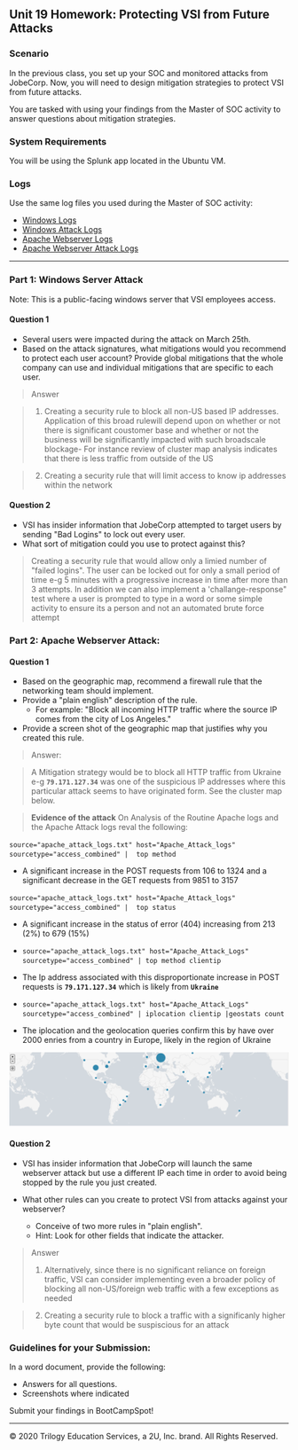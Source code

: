 ## Unit 19 Homework: Protecting VSI from Future Attacks

### Scenario

In the previous class,  you set up your SOC and monitored attacks from JobeCorp. Now, you will need to design mitigation strategies to protect VSI from future attacks. 

You are tasked with using your findings from the Master of SOC activity to answer questions about mitigation strategies.

### System Requirements 

You will be using the Splunk app located in the Ubuntu VM.

### Logs

Use the same log files you used during the Master of SOC activity:

- [Windows Logs](resources/windows_server_logs.csv)
- [Windows Attack Logs](resources/windows_server_attack_logs.csv)
- [Apache Webserver Logs](resources/apache_logs.txt	)
- [Apache Webserver Attack Logs](resources/apache_attack_logs.txt	)

---

### Part 1: Windows Server Attack

Note: This is a public-facing windows server that VSI employees access.
 
#### Question 1
- Several users were impacted during the attack on March 25th.
- Based on the attack signatures, what mitigations would you recommend to protect each user account? Provide global mitigations that the whole company can use and individual mitigations that are specific to each user.

> Answer

> 1) Creating a security rule to block all non-US based IP addresses. Application of this broad rulewill depend upon on whether or not there is significant coustomer base and whether or not the business will be significantly impacted with such broadscale blockage- For instance review of cluster map analysis indicates that there is less traffic from outside of the US

> 2) Creating a security rule that will limit access to know ip addresses within the network
  
#### Question 2
- VSI has insider information that JobeCorp attempted to target users by sending "Bad Logins" to lock out every user.
- What sort of mitigation could you use to protect against this?
> Creating a security rule that would allow only a limied number of "failed logins". The user can be locked out for only a small period of time e-g 5 minutes with a progressive increase in time after more than 3 attempts. In addition we can also implement a 'challange-response" test where a user is prompted to type in a word or some simple activity to ensure its a person and not an automated brute force attempt

### Part 2: Apache Webserver Attack:

#### Question 1
- Based on the geographic map, recommend a firewall rule that the networking team should implement.
- Provide a "plain english" description of the rule.
  - For example: "Block all incoming HTTP traffic where the source IP comes from the city of Los Angeles."
- Provide a screen shot of the geographic map that justifies why you created this rule. 

>Answer:

> A Mitigation strategy would be to block all HTTP traffic from Ukraine e-g **`79.171.127.34`** was one of the suspicious IP addresses where this particular attack seems to have originated form. See the cluster map below. 


>**Evidence of the attack**
> On Analysis of the Routine Apache logs and the Apache Attack logs reval the following:

`source="apache_attack_logs.txt" host="Apache_Attack_logs" sourcetype="access_combined" |  top method`

- A significant increase in the POST requests from 106 to 1324 and a significant decrease in the GET requests from 9851 to 3157

`source="apache_attack_logs.txt" host="Apache_Attack_logs" sourcetype="access_combined" |  top status`

- A significant increase in the status of error (404) increasing from 213 (2%) to 679 (15%)

- `source="apache_attack_logs.txt" host="Apache_Attack_Logs" sourcetype="access_combined" | top method clientip`

- The Ip address associated with this disproportionate increase in POST requests is **`79.171.127.34`** which is likely from **`Ukraine`**

- `source="apache_attack_logs.txt" host="Apache_Attack_Logs" sourcetype="access_combined" | iplocation clientip |geostats count`

- The iplocation and the geolocation queries confirm this by have over 2000 enries from a country in Europe, likely in the region of Ukraine

![Geolocation Cluster Map](clustermap.png)



  
#### Question 2

- VSI has insider information that JobeCorp will launch the same webserver attack but use a different IP each time in order to avoid being stopped by the rule you just created.

- What other rules can you create to protect VSI from attacks against your webserver?
  - Conceive of two more rules in "plain english". 
  - Hint: Look for other fields that indicate the attacker.

> Answer
> 1) Alternatively, since there is no significant reliance on foreign traffic, VSI can consider implementing even a broader policy of blocking all non-US/foreign web traffic with a few exceptions as needed

> 2) Creating a security rule to block a traffic with a significanly higher byte count that would be suspiscious for an attack



### Guidelines for your Submission:
  
In a word document, provide the following:
- Answers for all questions.
- Screenshots where indicated

Submit your findings in BootCampSpot!

---

© 2020 Trilogy Education Services, a 2U, Inc. brand. All Rights Reserved.
